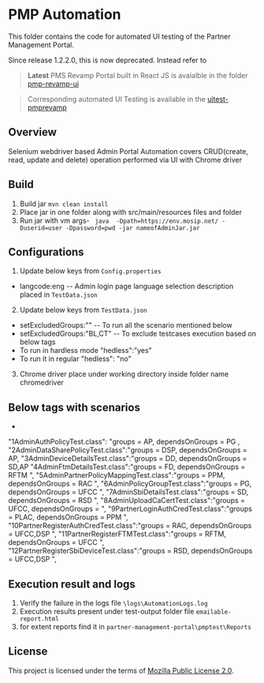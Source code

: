 # PMP Automation

This folder contains the code for automated UI testing of the Partner Management Portal. 

Since release 1.2.2.0, this is now deprecated. Instead refer to 

> **Latest** PMS Revamp Portal built in React JS is avaialble in the folder [pmp-revamp-ui](https://github.com/mosip/partner-management-portal/tree/release-1.2.2.x/pmp-revamp-ui)

> Corresponding automated UI Testing is available in the [uitest-pmprevamp](https://github.com/mosip/partner-management-portal/tree/release-1.2.2.x/uitest-pmprevamp)

## Overview
Selenium webdriver based Admin Portal Automation covers CRUD(create, read, update and delete) operation performed via UI with Chrome driver

## Build
1. Build jar `mvn clean install`
2. Place jar in one folder along with src/main/resources files and folder
3. Run jar with vm args- ``` java  -Dpath=https://env.mosip.net/ -Duserid=user -Dpassword=pwd -jar nameofAdminJar.jar```

## Configurations
1. Update below keys from `Config.properties`
* langcode:eng -- Admin login page language selection description placed in `TestData.json`


2. Update below keys from `TestData.json`
* setExcludedGroups:"" -- To run all the scenario mentioned below
* setExcludedGroups:"BL,CT" -- To exclude testcases execution based on below tags
* To run in hardless mode "hedless":"yes"
* To run it in regular "hedless": "no"
3. Chrome driver place under working directory inside folder name chromedriver

## Below tags with scenarios
*
"1AdminAuthPolicyTest.class": "groups = AP, dependsOnGroups = PG , 
"2AdminDataSharePolicyTest.class":"groups = DSP, dependsOnGroups = AP, 
"3AdminDeviceDetailsTest.class":"groups = DD, dependsOnGroups = SD,AP 
"4AdminFtmDetailsTest.class":"groups = FD, dependsOnGroups = RFTM ",
"5AdminPartnerPolicyMappingTest.class":"groups = PPM, dependsOnGroups = RAC ",
"6AdminPolicyGroupTest.class":"groups = PG, dependsOnGroups = UFCC ",
"7AdminSbiDetailsTest.class":"groups = SD, dependsOnGroups = RSD ",
"8AdminUploadCaCertTest.class":"groups = UFCC, dependsOnGroups =  ",
"9PartnerLoginAuthCredTest.class":"groups = PLAC, dependsOnGroups = PPM ",
"10PartnerRegisterAuthCredTest.class":"groups = RAC, dependsOnGroups = UFCC,DSP ",
"11PartnerRegisterFTMTest.class":"groups = RFTM, dependsOnGroups = UFCC ",
"12PartnerRegisterSbiDeviceTest.class":"groups = RSD, dependsOnGroups = UFCC,DSP ",
## Execution result and logs
1. Verify the failure in the logs file `\logs\AutomationLogs.log`
2. Execution results present under test-output folder file `emailable-report.html`
3. for extent reports find it in `partner-management-portal\pmptest\Reports`
## License
This project is licensed under the terms of [Mozilla Public License 2.0](../LICENSE).

